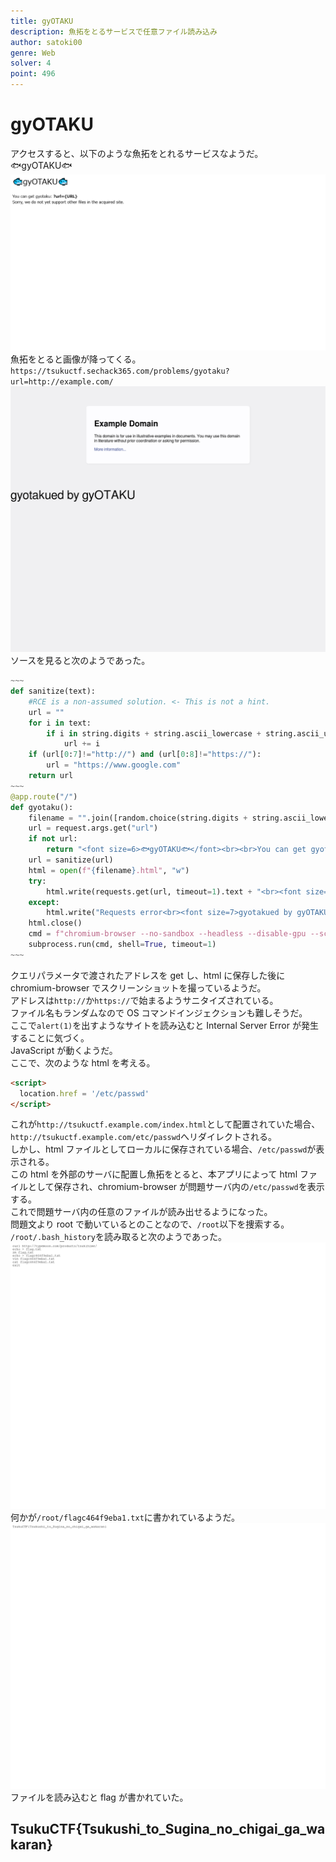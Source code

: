 ```yaml
---
title: gyOTAKU
description: 魚拓をとるサービスで任意ファイル読み込み
author: satoki00
genre: Web
solver: 4
point: 496
---
```


# gyOTAKU

アクセスすると、以下のような魚拓をとれるサービスなようだ。  
🐟gyOTAKU🐟  
![images/image1.png](images/image1.png)  
魚拓をとると画像が降ってくる。  
`https://tsukuctf.sechack365.com/problems/gyotaku?url=http://example.com/`  
![images/image2.png](images/image2.png)  
ソースを見ると次のようであった。

```python
~~~
def sanitize(text):
    #RCE is a non-assumed solution. <- This is not a hint.
    url = ""
    for i in text:
        if i in string.digits + string.ascii_lowercase + string.ascii_uppercase + "./_:":
            url += i
    if (url[0:7]!="http://") and (url[0:8]!="https://"):
        url = "https://www.google.com"
    return url
~~~
@app.route("/")
def gyotaku():
    filename = "".join([random.choice(string.digits + string.ascii_lowercase + string.ascii_uppercase) for i in range(15)])
    url = request.args.get("url")
    if not url:
        return "<font size=6>🐟gyOTAKU🐟</font><br><br>You can get gyotaku: <strong>?url={URL}</strong><br>Sorry, we do not yet support other files in the acquired site."
    url = sanitize(url)
    html = open(f"{filename}.html", "w")
    try:
        html.write(requests.get(url, timeout=1).text + "<br><font size=7>gyotakued by gyOTAKU</font>")
    except:
        html.write("Requests error<br><font size=7>gyotakued by gyOTAKU</font>")
    html.close()
    cmd = f"chromium-browser --no-sandbox --headless --disable-gpu --screenshot='./gyotaku-{filename}.png' --window-size=1280,1080 '{filename}.html'"
    subprocess.run(cmd, shell=True, timeout=1)
~~~
```

クエリパラメータで渡されたアドレスを get し、html に保存した後に chromium-browser でスクリーンショットを撮っているようだ。  
アドレスは`http://`か`https://`で始まるようサニタイズされている。  
ファイル名もランダムなので OS コマンドインジェクションも難しそうだ。  
ここで`alert(1)`を出すようなサイトを読み込むと Internal Server Error が発生することに気づく。  
JavaScript が動くようだ。  
ここで、次のような html を考える。

```html
<script>
  location.href = '/etc/passwd'
</script>
```

これが`http://tsukuctf.example.com/index.html`として配置されていた場合、`http://tsukuctf.example.com/etc/passwd`へリダイレクトされる。  
しかし、html ファイルとしてローカルに保存されている場合、`/etc/passwd`が表示される。  
この html を外部のサーバに配置し魚拓をとると、本アプリによって html ファイルとして保存され、chromium-browser が問題サーバ内の`/etc/passwd`を表示する。  
これで問題サーバ内の任意のファイルが読み出せるようになった。  
問題文より root で動いているとのことなので、`/root`以下を捜索する。  
`/root/.bash_history`を読み取ると次のようであった。  
![images/image3.png](images/image3.png)  
何かが`/root/flagc464f9eba1.txt`に書かれているようだ。  
![images/image4.png](images/image4.png)  
ファイルを読み込むと flag が書かれていた。

## TsukuCTF{Tsukushi_to_Sugina_no_chigai_ga_wakaran}
